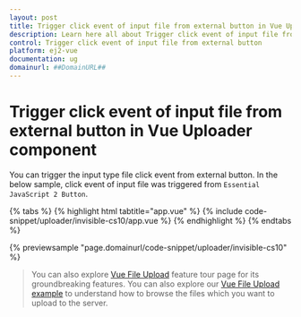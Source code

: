 ```yaml
---
layout: post
title: Trigger click event of input file from external button in Vue Uploader component | Syncfusion
description: Learn here all about Trigger click event of input file from external button in Syncfusion Vue Uploader component of Syncfusion Essential JS 2 and more.
control: Trigger click event of input file from external button 
platform: ej2-vue
documentation: ug
domainurl: ##DomainURL##
---
```


# Trigger click event of input file from external button in Vue Uploader component

You can trigger the input type file click event from external button. In the below sample, click event of input file was triggered from `Essential JavaScript 2 Button`.

{% tabs %}
{% highlight html tabtitle="app.vue" %}
{% include code-snippet/uploader/invisible-cs10/app.vue %}
{% endhighlight %}
{% endtabs %}
        
{% previewsample "page.domainurl/code-snippet/uploader/invisible-cs10" %}

>You can also explore [Vue File Upload](https://www.syncfusion.com/vue-ui-components/vue-file-upload) feature tour page for its groundbreaking features. You can also explore our [Vue File Upload example](https://ej2.syncfusion.com/vue/demos/#/material/uploader/default.html) to understand how to browse the files which you want to upload to the server.
